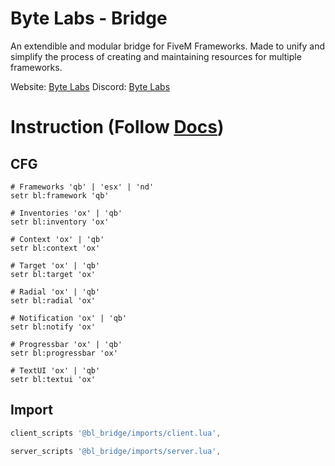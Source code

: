 # Byte Labs - Bridge
An extendible and modular bridge for FiveM Frameworks. Made to unify and simplify the process of creating and maintaining resources for multiple frameworks.

Website: [Byte Labs](https://byte-labs.net)
Discord: [Byte Labs](https://discord.gg/fqsqSjZfxE)

# Instruction (Follow [Docs](https://docs.byte-labs.net/bl_bridge))

## CFG
``` 
# Frameworks 'qb' | 'esx' | 'nd'
setr bl:framework 'qb' 

# Inventories 'ox' | 'qb'
setr bl:inventory 'ox'

# Context 'ox' | 'qb'
setr bl:context 'ox'

# Target 'ox' | 'qb'
setr bl:target 'ox'

# Radial 'ox' | 'qb'
setr bl:radial 'ox'

# Notification 'ox' | 'qb'
setr bl:notify 'ox'

# Progressbar 'ox' | 'qb'
setr bl:progressbar 'ox'

# TextUI 'ox' | 'qb'
setr bl:textui 'ox'
```

## Import 
```lua
client_scripts '@bl_bridge/imports/client.lua',

server_scripts '@bl_bridge/imports/server.lua',
```

